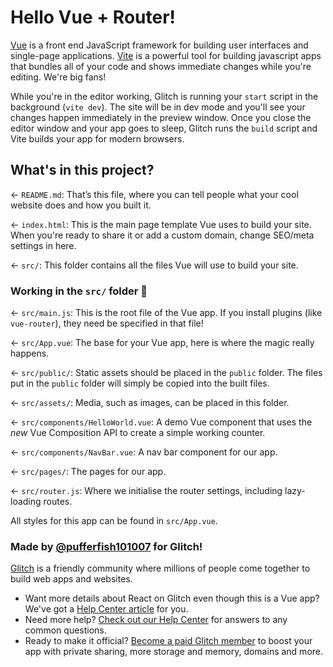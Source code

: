 # Hello Vue + Router!

[Vue](https://vuejs.org/) is a front end JavaScript framework for building user interfaces and single-page applications. [Vite](https://vitejs.dev/) is a powerful tool for building javascript apps that bundles all of your code and shows immediate changes while you're editing. We're big fans!

While you're in the editor working, Glitch is running your `start` script in the background (`vite dev`). The site will be in dev mode and you'll see your changes happen immediately in the preview window. Once you close the editor window and your app goes to sleep, Glitch runs the `build` script and Vite builds your app for modern browsers.

## What's in this project?

← `README.md`: That’s this file, where you can tell people what your cool website does and how you built it.

← `index.html`: This is the main page template Vue uses to build your site. When you're ready to share it or add a custom domain, change SEO/meta settings in here.

← `src/`: This folder contains all the files Vue will use to build your site.

### Working in the `src/` folder 📁

← `src/main.js`: This is the root file of the Vue app. If you install plugins (like `vue-router`), they need be specified in that file!

← `src/App.vue`: The base for your Vue app, here is where the magic really happens. 

← `src/public/`: Static assets should be placed in the `public` folder. The files put in the `public` folder will simply be copied into the built files. 

← `src/assets/`: Media, such as images, can be placed in this folder.

← `src/components/HelloWorld.vue`: A demo Vue component that uses the *new* Vue Composition API to create a simple working counter.

← `src/components/NavBar.vue`: A nav bar component for our app.

← `src/pages/`: The pages for our app.

← `src/router.js`: Where we initialise the router settings, including lazy-loading routes.

All styles for this app can be found in `src/App.vue`.

### Made by [@pufferfish101007](https://glitch.com/@pufferfish101007) for Glitch!

[Glitch](https://glitch.com) is a friendly community where millions of people come together to build web apps and websites.

- Want more details about React on Glitch even though this is a Vue app? We've got a [Help Center article](https://help.glitch.com/kb/article/112) for you.
- Need more help? [Check out our Help Center](https://help.glitch.com/) for answers to any common questions.
- Ready to make it official? [Become a paid Glitch member](https://glitch.com/pricing) to boost your app with private sharing, more storage and memory, domains and more.

